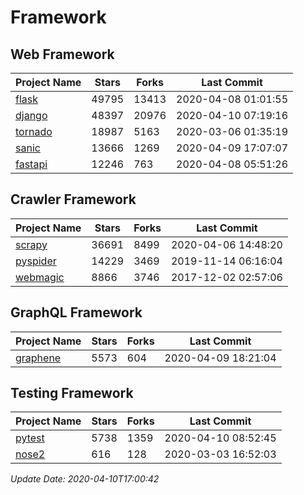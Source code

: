 # Framework

## Web Framework

| Project Name | Stars | Forks | Last Commit |
| ------------ | ----- | ----- | ----------- |
| [flask](https://github.com/pallets/flask) | 49795 | 13413 | 2020-04-08 01:01:55 |
| [django](https://github.com/django/django) | 48397 | 20976 | 2020-04-10 07:19:16 |
| [tornado](https://github.com/tornadoweb/tornado) | 18987 | 5163 | 2020-03-06 01:35:19 |
| [sanic](https://github.com/huge-success/sanic) | 13666 | 1269 | 2020-04-09 17:07:07 |
| [fastapi](https://github.com/tiangolo/fastapi) | 12246 | 763 | 2020-04-08 05:51:26 |

## Crawler Framework

| Project Name | Stars | Forks | Last Commit |
| ------------ | ----- | ----- | ----------- |
| [scrapy](https://github.com/scrapy/scrapy) | 36691 | 8499 | 2020-04-06 14:48:20 |
| [pyspider](https://github.com/binux/pyspider) | 14229 | 3469 | 2019-11-14 06:16:04 |
| [webmagic](https://github.com/code4craft/webmagic) | 8866 | 3746 | 2017-12-02 02:57:06 |

## GraphQL Framework

| Project Name | Stars | Forks | Last Commit |
| ------------ | ----- | ----- | ----------- |
| [graphene](https://github.com/graphql-python/graphene) | 5573 | 604 | 2020-04-09 18:21:04 |

## Testing Framework

| Project Name | Stars | Forks | Last Commit |
| ------------ | ----- | ----- | ----------- |
| [pytest](https://github.com/pytest-dev/pytest) | 5738 | 1359 | 2020-04-10 08:52:45 |
| [nose2](https://github.com/nose-devs/nose2) | 616 | 128 | 2020-03-03 16:52:03 |

*Update Date: 2020-04-10T17:00:42*